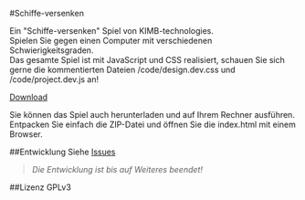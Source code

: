 #Schiffe-versenken

Ein "Schiffe-versenken" Spiel von KIMB-technologies.  
Spielen Sie gegen einen Computer mit verschiedenen Schwierigkeitsgraden.  
Das gesamte Spiel ist mit JavaScript und CSS realisiert, schauen Sie sich gerne
die kommentierten Dateien /code/design.dev.css und /code/project.dev.js an!
  
[Download](https://github.com/kimbtech/Schiffe-versenken/releases)
  
Sie können das Spiel auch herunterladen und auf Ihrem Rechner ausführen.
Entpacken Sie einfach die ZIP-Datei und öffnen Sie die index.html mit einem Browser.  
  
##Entwicklung
Siehe [Issues](https://github.com/kimbtech/Schiffe-versenken/issues)

>*Die Entwicklung ist bis auf Weiteres beendet!*

##Lizenz
GPLv3

